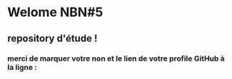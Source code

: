 #  Welome NBN#5
## repository d'étude !

### merci de marquer votre non et le lien de votre profile GitHub à la ligne :
